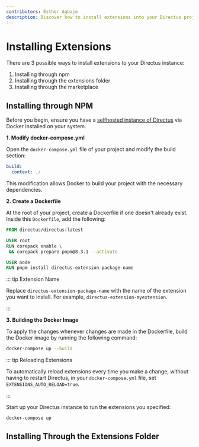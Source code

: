 ```yaml
---
contributors: Esther Agbaje
description: Discover how to install extensions into your Directus project.
---
```


# Installing Extensions

There are 3 possible ways to install extensions to your Directus instance:

1. Installing through npm
2. Installing through the extensions folder
3. Installing through the marketplace

## Installing through NPM

Before you begin, ensure you have a [selfhosted instance of Directus](/self-hosted/quickstart) via Docker installed on
your system.

**1. Modify docker-compose.yml**

Open the `docker-compose.yml` file of your project and modify the build section:

```yaml
build:
  context: ./
```

This modification allows Docker to build your project with the necessary dependencies.

**2. Create a Dockerfile**

At the root of your project, create a Dockerfile if one doesn't already exist. Inside this `Dockerfile`, add the
following:

```Dockerfile
FROM directus/directus:latest

USER root
RUN corepack enable \
 && corepack prepare pnpm@8.3.1 --activate

USER node
RUN pnpm install directus-extension-package-name
```

::: tip Extension Name

Replace `directus-extension-package-name` with the name of the extension you want to install. For example,
`directus-extension-myextension`.

:::

**3. Building the Docker Image**

To apply the changes whenever changes are made in the Dockerfile, build the Docker image by running the following
command:

```bash
docker-compose up --build
```

::: tip Reloading Extensions

To automatically reload extensions every time you make a change, without having to restart Directus, in your
`docker-compose.yml` file, set `EXTENSIONS_AUTO_RELOAD=true`.

:::

Start up your Directus instance to run the extensions you specified:

```bash
docker-compose up
```

## Installing Through the Extensions Folder
